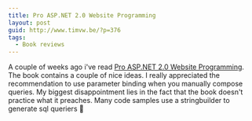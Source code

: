 ```yaml
---
title: Pro ASP.NET 2.0 Website Programming
layout: post
guid: http://www.timvw.be/?p=376
tags:
  - Book reviews
---
```

A couple of weeks ago i've read [Pro ASP.NET 2.0 Website Programming](http://www.amazon.com/Pro-ASP-NET-2-0-Website-Programming/dp/1590595467). The book contains a couple of nice ideas. I really appreciated the recommendation to use parameter binding when you manually compose queries. My biggest disappointment lies in the fact that the book doesn't practice what it preaches. Many code samples use a stringbuilder to generate sql queriers 🙁